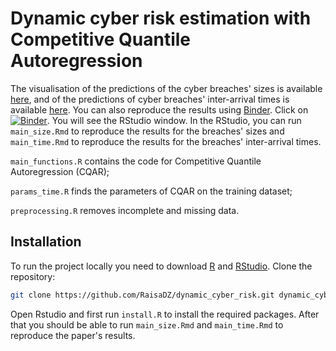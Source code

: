 # Dynamic cyber risk estimation with Competitive Quantile Autoregression

The visualisation of the predictions of the cyber breaches' sizes is available [here](https://nbviewer.jupyter.org/github/RaisaDZ/dynamic_cyber_risk/blob/main/main_size.nb.html), and of the predictions of cyber breaches' inter-arrival times is available [here](https://nbviewer.jupyter.org/github/RaisaDZ/dynamic_cyber_risk/blob/main/main_time.nb.html). You can also reproduce the results using [Binder](https://mybinder.org). Click on [![Binder](https://mybinder.org/badge_logo.svg)](https://mybinder.org/v2/gh/RaisaDZ/dynamic_cyber_risk/HEAD?urlpath=rstudio). You will see the RStudio window. In the RStudio, you can run `main_size.Rmd` to reproduce the results for the breaches' sizes and `main_time.Rmd` to reproduce the results for the breaches' inter-arrival times. 

`main_functions.R` contains the code for Competitive Quantile Autoregression (CQAR);

`params_time.R` finds the parameters of CQAR on the training dataset;

`preprocessing.R` removes incomplete and missing data.

## Installation

To run the project locally you need to download [R](https://www.r-project.org) and [RStudio](https://rstudio.com).
Clone the repository:
```bash
git clone https://github.com/RaisaDZ/dynamic_cyber_risk.git dynamic_cyber_risk
```
Open Rstudio and first run `install.R` to install the required packages. After that you should be able to run `main_size.Rmd` and `main_time.Rmd` to reproduce the paper's results.
